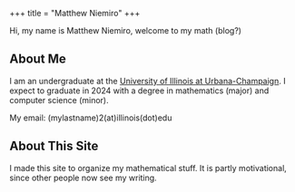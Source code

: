 +++
title = "Matthew Niemiro"
+++

Hi, my name is Matthew Niemiro, welcome to my math (blog?)

## About Me

I am an undergraduate at the [University of Illinois at Urbana-Champaign](https://illinois.edu/). I expect to graduate in 2024 with a degree in mathematics (major) and computer science (minor).

My email: (mylastname)2(at)illinois(dot)edu

## About This Site

I made this site to organize my mathematical stuff. It is partly motivational, since other people now see my writing.